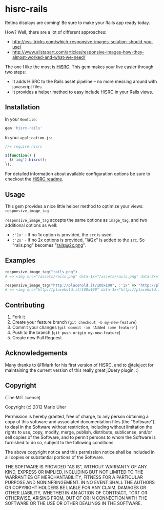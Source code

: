 # hisrc-rails

Retina displays are coming! Be sure to make your Rails app ready today.

How? Well, there are a lot of different approaches: 
* http://css-tricks.com/which-responsive-images-solution-should-you-use/
* http://www.alistapart.com/articles/responsive-images-how-they-almost-worked-and-what-we-need/

The one I like the most is [HiSRC](https://github.com/teleject/hisrc). This gem makes your live easier through two steps:

* It adds HiSRC to the Rails asset pipeline – no more messing around with javascript files.
* It provides a helper method to easy include HiSRC in your Rails views.

## Installation

In your `Gemfile`:

```ruby
gem 'hisrc-rails'
```

In your `application.js`:

```js
//= require hisrc

$(function() {
  $('img').hisrc();
});
```

For detailed information about available configuration options be sure to checkout the [HiSRC readme](https://github.com/teleject/hisrc#setting-up).

## Usage

This gem provides a nice little helper method to optimize your views: `responsive_image_tag`

`responsive_image_tag` accepts the same options as `image_tag`, and two additional options as well:

* `:'1x'` - If no 1x option is provided, the `src` is used.
* `:'2x'` - If no 2x options is provided, "@2x" is added to the `src`. So "rails.png" becomes "rails@2x.png".

## Examples
```ruby
responsive_image_tag("rails.png")
# => <img src="/assets/rails.png" data-1x="/assets/rails.png" data-2x="/assets/rails@2x.png" />

responsive_image_tag("http://placehold.it/100x100", :'1x' => "http://placehold.it/200x200", :'2x' => "http://placehold.it/400x400")
# => <img src="http://placehold.it/100x100" data-1x="http://placehold.it/200x200" data-2x="http://placehold.it/200x200" />
```

## Contributing

1. Fork it
2. Create your feature branch (`git checkout -b my-new-feature`)
3. Commit your changes (`git commit -am 'Added some feature'`)
4. Push to the branch (`git push origin my-new-feature`)
5. Create new Pull Request

## Acknowledgements
Many thanks to @1Mark for his first version of HiSRC, and to @teleject for maintaining the current version of this really great jQuery plugin. :)

## Copyright

(The MIT license)

Copyright (c) 2012 Mario Uher

Permission is hereby granted, free of charge, to any person obtaining
a copy of this software and associated documentation files (the
"Software"), to deal in the Software without restriction, including
without limitation the rights to use, copy, modify, merge, publish,
distribute, sublicense, and/or sell copies of the Software, and to
permit persons to whom the Software is furnished to do so, subject to
the following conditions:

The above copyright notice and this permission notice shall be
included in all copies or substantial portions of the Software.

THE SOFTWARE IS PROVIDED "AS IS", WITHOUT WARRANTY OF ANY KIND,
EXPRESS OR IMPLIED, INCLUDING BUT NOT LIMITED TO THE WARRANTIES OF
MERCHANTABILITY, FITNESS FOR A PARTICULAR PURPOSE AND
NONINFRINGEMENT. IN NO EVENT SHALL THE AUTHORS OR COPYRIGHT HOLDERS BE
LIABLE FOR ANY CLAIM, DAMAGES OR OTHER LIABILITY, WHETHER IN AN ACTION
OF CONTRACT, TORT OR OTHERWISE, ARISING FROM, OUT OF OR IN CONNECTION
WITH THE SOFTWARE OR THE USE OR OTHER DEALINGS IN THE SOFTWARE.